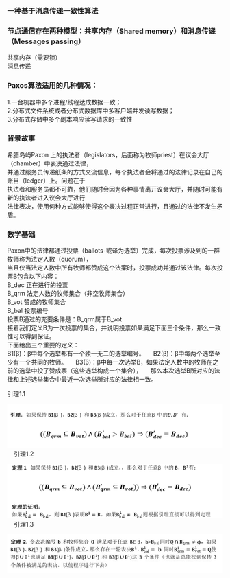 ### 一种基于消息传递一致性算法    

### 节点通信存在两种模型：共享内存（Shared memory）和消息传递（Messages passing）    
共享内存（需要锁）    
消息传递    

### Paxos算法适用的几种情况：    
1.一台机器中多个进程/线程达成数据一致；    
2.分布式文件系统或者分布式数据库中多客户端并发读写数据；    
3.分布式存储中多个副本响应读写请求的一致性    

### 背景故事    
希腊岛屿Paxon 上的执法者（legislators，后面称为牧师priest）在议会大厅（chamber）中表决通过法律，    
并通过服务员传递纸条的方式交流信息，每个执法者会将通过的法律记录在自己的账目（ledger）上。问题在于    
执法者和服务员都不可靠，他们随时会因为各种事情离开议会大厅，并随时可能有新的执法者进入议会大厅进行    
法律表决，使用何种方式能够使得这个表决过程正常进行，且通过的法律不发生矛盾。    

### 数学基础    
Paxon中的法律都通过投票（ballots-或译为选举）完成，每次投票涉及到的一群牧师称为法定人数（quorum），    
当且仅当法定人数中所有牧师都赞成这个法案时，投票成功并通过该法律。每次投票B包含以下内容：    
B_dec 正在进行的投票    
B_qrm 法定人数的牧师集合（非空牧师集合）    
B_vot 赞成的牧师集合    
B_bal 投票编号    
投票B通过的充要条件是：B_qrm属于B_vot    
接着我们定义B为一次投票的集合，并说明投票如果满足下面三个条件，那么一致性可以得到保证。    
下面给出三个重要的定义：    
B1(β)：β中每个选举都有一个独一无二的选举编号。    
B2(β)：β中每两个选举至少有一个共同的牧师。    
B3(β)：β中每一次选举B，如果法定人数中的牧师在之前的选举中投了赞成票（这些选举构成一个集合），    
那么本次选举B所对应的法律和上述选举集合中最近一次选举所对应的法律相一致。      

引理1.1       

![Image text](https://github.com/owisho/algorithm/blob/master/pic/Paxos1.jpg)    
引理1.2       

![Image text](https://github.com/owisho/algorithm/blob/master/pic/Paxos2.jpg)     
引理1.3     

![Image text](https://github.com/owisho/algorithm/blob/master/pic/Paxos3.jpg)     
